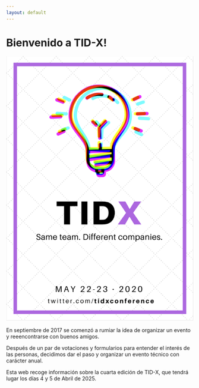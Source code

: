 ```yaml
---
layout: default
---
```


# Bienvenido a TID-X!

![Tid-X](images/tidx.png)

En septiembre de 2017 se comenzó a rumiar la idea de organizar un evento y reeencontrarse
con buenos amigos.

Después de un par de votaciones y formularios para entender el interés de las personas,
decidimos dar el paso y organizar un evento técnico con carácter anual.

Esta web recoge información sobre la cuarta edición de TID-X, que tendrá lugar los días 4 y 5
de Abril de 2025.
